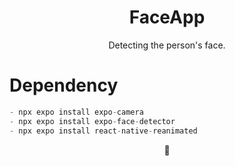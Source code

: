 <div align='center'>
  
# FaceApp
Detecting the person's face.

  </div>

# Dependency
```ts
- npx expo install expo-camera
- npx expo install expo-face-detector
- npx expo install react-native-reanimated

```


<p align='center'> 🚧 </p>
